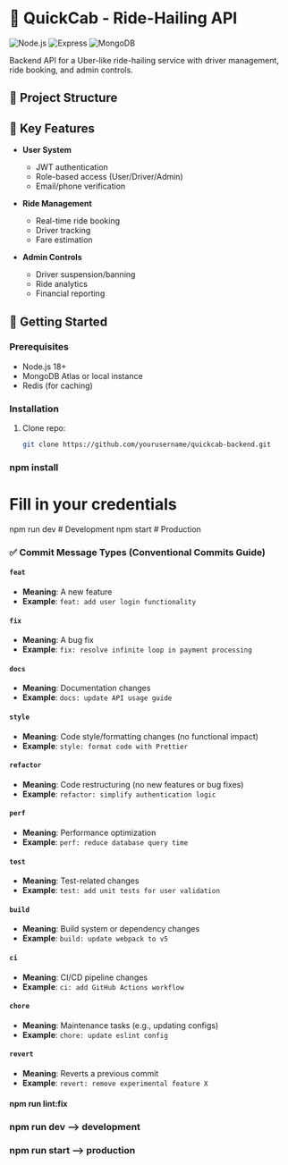 # 🚖 QuickCab - Ride-Hailing API

![Node.js](https://img.shields.io/badge/Node.js-18.x-green)
![Express](https://img.shields.io/badge/Express-4.x-lightgrey)
![MongoDB](https://img.shields.io/badge/MongoDB-6.0+-blue)

Backend API for a Uber-like ride-hailing service with driver management, ride booking, and admin controls.

## 📁 Project Structure 
<!-- 
quickcab-backend/
├── config/ # Environment configurations
│ ├── db.js # Database connection
│ └── cloudinary.js # File upload setup
│
├── controllers/ # Business logic
│ ├── user.controller.js
│ ├── ride.controller.js
│ └── admin.controller.js
│
├── middleware/ # Authentication & validation
│ ├── auth.middleware.js
│ ├── roles.middleware.js
│ └── errorHandler.js
│
├── models/ # MongoDB schemas
│ ├── User.model.js
│ ├── Ride.model.js
│ └── Transaction.model.js
│
├── routes/ # API endpoints
│ ├── user.routes.js
│ ├── ride.routes.js
│ └── admin.routes.js
│
├── services/ # Third-party integrations
│ ├── payment.service.js
│ ├── notification.service.js
│ └── slackNotifier.js
│
├── utils/ # Helper functions
│ ├── httpResponse.js
│ └── asyncHandler.js
│
├── .env.example # Environment variables template
├── server.js # Entry point
└── README.md # You are here
 -->

## 🔑 Key Features

- **User System**
  - JWT authentication
  - Role-based access (User/Driver/Admin)
  - Email/phone verification

- **Ride Management**
  - Real-time ride booking
  - Driver tracking
  - Fare estimation

- **Admin Controls**
  - Driver suspension/banning
  - Ride analytics
  - Financial reporting

## 🚀 Getting Started

### Prerequisites
- Node.js 18+
- MongoDB Atlas or local instance
- Redis (for caching)

### Installation
1. Clone repo:
   ```bash
   git clone https://github.com/yourusername/quickcab-backend.git


<!-- Install dependencies: -->
###  npm install
<!-- Configure environment:  -->
# Fill in your credentials
<!-- Start server: -->
npm run dev  # Development
npm start    # Production

### ✅ Commit Message Types (Conventional Commits Guide)

#### `feat`

- **Meaning**: A new feature
- **Example**: `feat: add user login functionality`

#### `fix`

- **Meaning**: A bug fix
- **Example**: `fix: resolve infinite loop in payment processing`

#### `docs`

- **Meaning**: Documentation changes
- **Example**: `docs: update API usage guide`

#### `style`

- **Meaning**: Code style/formatting changes (no functional impact)
- **Example**: `style: format code with Prettier`

#### `refactor`

- **Meaning**: Code restructuring (no new features or bug fixes)
- **Example**: `refactor: simplify authentication logic`

#### `perf`

- **Meaning**: Performance optimization
- **Example**: `perf: reduce database query time`

#### `test`

- **Meaning**: Test-related changes
- **Example**: `test: add unit tests for user validation`

#### `build`

- **Meaning**: Build system or dependency changes
- **Example**: `build: update webpack to v5`

#### `ci`

- **Meaning**: CI/CD pipeline changes
- **Example**: `ci: add GitHub Actions workflow`

#### `chore`

- **Meaning**: Maintenance tasks (e.g., updating configs)
- **Example**: `chore: update eslint config`

#### `revert`

- **Meaning**: Reverts a previous commit
- **Example**: `revert: remove experimental feature X`

<!-- To resolve the EsLint Issue -->

#### npm run lint:fix

<!-- command to run in production and development -->

### npm run dev --> development

### npm run start --> production


<!-- Twilio for OTP Verification -->
